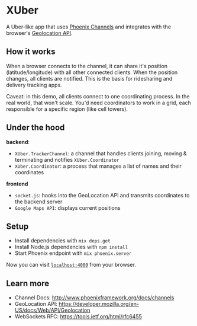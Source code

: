 # XUber

A Uber-like app that uses [Phoenix Channels](http://www.phoenixframework.org/docs/channels) and integrates with the browser's [Geolocation API](https://developer.mozilla.org/en-US/docs/Web/API/Geolocation).

## How it works

When a browser connects to the channel, it can share it's position (latitude/longitude) with all other connected clients. When the position changes, all clients are notified. This is the basis for ridesharing and delivery tracking apps.

Caveat: in this demo, all clients connect to one coordinating process. In the real world, that won't scale. You'd need coordinators to work in a grid, each responsible for a specific region (like cell towers).

## Under the hood

**backend**:

- `XUber.TrackerChannel`: a channel that handles clients joining, moving & terminating and notifies `XUber.Coordinator`
- `XUber.Coordinator`: a process that manages a list of names and their coordinates

**frontend**

- `socket.js`: hooks into the GeoLocation API and transmits coordinates to the backend server
- `Google Maps API`: displays current positions


## Setup

  * Install dependencies with `mix deps.get`
  * Install Node.js dependencies with `npm install`
  * Start Phoenix endpoint with `mix phoenix.server`

Now you can visit [`localhost:4000`](http://localhost:4000) from your browser.

## Learn more

  * Channel Docs: http://www.phoenixframework.org/docs/channels
  * GeoLocation API: https://developer.mozilla.org/en-US/docs/Web/API/Geolocation
  * WebSockets RFC: https://tools.ietf.org/html/rfc6455
